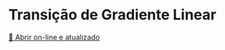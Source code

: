 # Transição de Gradiente Linear

[📄 Abrir on-line e atualizado](https://valeriohasman.github.io/portfolio/Porta-F%C3%B3lio.html)
